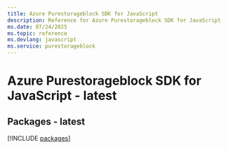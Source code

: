 ```yaml
---
title: Azure Purestorageblock SDK for JavaScript
description: Reference for Azure Purestorageblock SDK for JavaScript
ms.date: 07/24/2025
ms.topic: reference
ms.devlang: javascript
ms.service: purestorageblock
---
```

# Azure Purestorageblock SDK for JavaScript - latest
## Packages - latest
[!INCLUDE [packages](purestorageblock-index.md)]